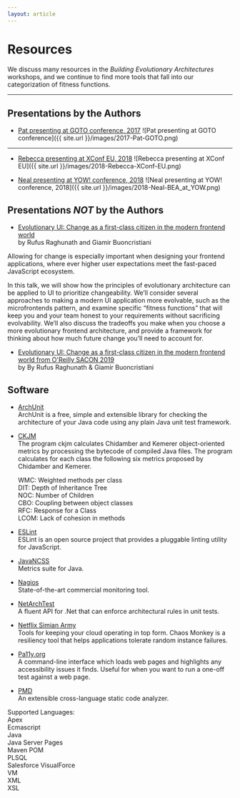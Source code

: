 ```yaml
---
layout: article
---
```

# Resources

We discuss many resources in the _Building Evolutionary Architectures_ workshops, and we continue to find more tools that fall into our categorization of fitness functions. 

---- 

## Presentations by the Authors ###

* [Pat presenting at GOTO conference, 2017](https://www.youtube.com/watch?v=8bEsNT7jdC4)
![Pat presenting at GOTO conference]({{ site.url }}/images/2017-Pat-GOTO.png)

----

* [Rebecca presenting at XConf EU, 2018](https://www.youtube.com/watch?v=UV_B-ioocpY)
![Rebecca presenting at XConf EU]({{ site.url }}/images/2018-Rebecca-XConf-EU.png)

* [Neal presenting at YOW! conference, 2018](https://www.youtube.com/watch?v=-Z_Va9iWo0I)
![Neal presenting at YOW! conference, 2018]({{ site.url }}/images/2018-Neal-BEA_at_YOW.png)


## Presentations _NOT_ by the Authors

* [Evolutionary UI: Change as a first-class citizen in the modern frontend world](https://www.youtube.com/watch?v=5915WUFazjo)    
by Rufus Raghunath and Giamir Buoncristiani

Allowing for change is especially important when designing your frontend applications, where ever higher user expectations meet the fast-paced JavaScript ecosystem.

In this talk, we will show how the principles of evolutionary architecture can be applied to UI to prioritize changeability. We’ll consider several approaches to making a modern UI application more evolvable, such as the microfrontends pattern, and examine specific “fitness functions” that will keep you and your team honest to your requirements without sacrificing evolvability. We’ll also discuss the tradeoffs you make when you choose a more evolutionary frontend architecture, and provide a framework for thinking about how much future change you’ll need to account for.

* [Evolutionary UI: Change as a first-class citizen in the modern frontend world from O'Reilly SACON 2019](https://www.youtube.com/watch?v=QNRv-KyhVK0)    
by By Rufus Raghunath & Giamir Buoncristiani

## Software

* [ArchUnit](https://www.archunit.org/)    
ArchUnit is a free, simple and extensible library for checking the architecture of your Java code using any plain Java unit test framework. 

* [CKJM](https://www.spinellis.gr/sw/ckjm/)    
The program ckjm calculates Chidamber and Kemerer object-oriented metrics by processing the bytecode of compiled Java files. The program calculates for each class the following six metrics proposed by Chidamber and Kemerer.

    WMC: Weighted methods per class  
    DIT: Depth of Inheritance Tree  
    NOC: Number of Children  
    CBO: Coupling between object classes  
    RFC: Response for a Class  
    LCOM: Lack of cohesion in methods  

* [ESLint](https://eslint.org/)    
ESLint is an open source project that provides a pluggable linting utility for JavaScript.

* [JavaNCSS](https://github.com/codehaus/javancss)    
Metrics suite for Java.


* [Nagios](https://www.nagios.com/)    
State-of-the-art commercial monitoring tool.

* [NetArchTest](https://github.com/BenMorris/NetArchTest)    
A fluent API for .Net that can enforce architectural rules in unit tests.

* [Netflix Simian Army](https://github.com/Netflix/SimianArmy)    
Tools for keeping your cloud operating in top form. Chaos Monkey is a resiliency tool that helps applications tolerate random instance failures.

* [Pa11y.org](http://pa11y.org/)   
A command-line interface which loads web pages and highlights any accessibility issues it finds. Useful for when you want to run a one-off test against a web page.

* [PMD](https://pmd.github.io/)    
An extensible cross-language static code analyzer.

Supported Languages:  
Apex  
Ecmascript  
Java  
Java Server Pages  
Maven POM  
PLSQL  
Salesforce VisualForce  
VM  
XML  
XSL  




